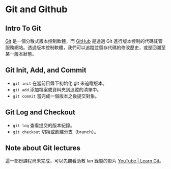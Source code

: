 # Git and Github

## Intro To Git

[Git](https://git-scm.com/) 是一個分散式版本控制軟體，而 [GitHub](https://github.com/) 是透過 Git 進行版本控制的代碼託管服務網站。透過版本控制軟體，我們可以追蹤並留存代碼的修改歷史，或是回溯至某一版本狀態。

## Git Init, Add, and Commit

- `git init` 在當前目錄下初始化 git 來追蹤版本。
- `git add` 添加檔案或資料夾到追蹤的清單中。
- `git commit` 當完成一個版本之後提交對象。

## Git Log and Checkout

- `git log` 查看提交的版本紀錄。
- `git checkout` 切換或創建分支（branch）。

## Note about Git lectures

這一部份課程尚未完成，可以先觀看助教 Ian 錄製的影片 [YouTube | Learn Git](https://www.youtube.com/watch?v=LemSseuZB9I&list=PL86ehqHzxhy4XX_qZZE_5mrp38WGZRzTO)。